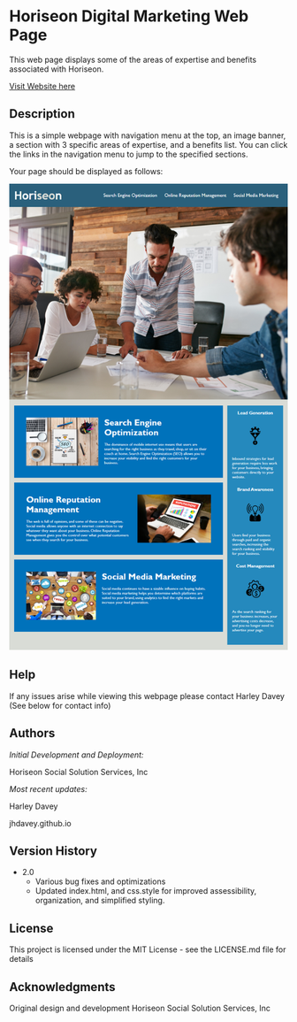 # Horiseon Digital Marketing Web Page

This web page displays some of the areas of expertise and benefits associated with Horiseon.

[Visit Website here](/index.html)
## Description

This is a simple webpage with navigation menu at the top, an image banner, a section with 3 specific areas of expertise, and a benefits list. You can click the links in the navigation menu to jump to the specified sections. 

Your page should be displayed as follows:

![Horiseon Webpage Screenshot](assets/images/horiseonscreenshot.png)

## Help

If any issues arise while viewing this webpage please contact Harley Davey (See below for contact info)

## Authors

*Initial Development and Deployment:*

 Horiseon Social Solution Services, Inc

*Most recent updates:*

Harley Davey

jhdavey.github.io

## Version History
* 2.0
    * Various bug fixes and optimizations
    * Updated index.html, and css.style for improved assessibility, organization, and simplified styling.

## License

This project is licensed under the MIT License - see the LICENSE.md file for details

## Acknowledgments

Original design and development Horiseon Social Solution Services, Inc
